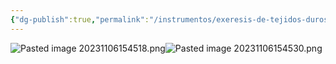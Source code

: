 ```yaml
---
{"dg-publish":true,"permalink":"/instrumentos/exeresis-de-tejidos-duros/forceps-para-la-exodoncia-de-dientes-mandibulares/"}
---
```


![Pasted image 20231106154518.png](/img/user/Cirugia%20Bucal%20I/Medias/Pasted%20image%2020231106154518.png)![Pasted image 20231106154530.png](/img/user/Cirugia%20Bucal%20I/Medias/Pasted%20image%2020231106154530.png)